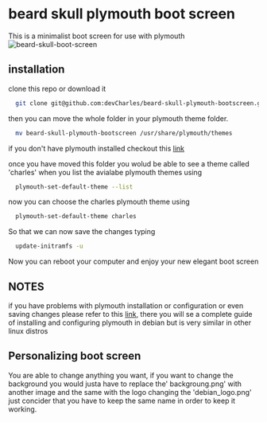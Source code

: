 # beard skull plymouth boot screen

This is a minimalist boot screen for use with plymouth
![beard-skull-boot-screen](https://s3-us-west-2.amazonaws.com/devcharles/cdn/img/beard-skull-boot-screen.jpg)

## installation

clone this repo or download it
```bash
  git clone git@github.com:devCharles/beard-skull-plymouth-bootscreen.git
```
then you can move the whole folder in your plymouth theme folder.
```bash
  mv beard-skull-plymouth-bootscreen /usr/share/plymouth/themes
```
if you don't have plymouth installed checkout this [link](https://miguelmenendez.pro/en/articles/install-plymouth-debian-graphical-boot-animation-while-boot-shutdown.html)

once you have moved this folder you wolud be able to see a theme called 'charles' when you list the avialabe plymouth themes using
```bash
  plymouth-set-default-theme --list
```
now you can choose the charles plymouth theme using
```bash
  plymouth-set-default-theme charles
```
So that we can now save the changes typing
```bash
  update-initramfs -u
```
Now you can reboot your computer and enjoy your new elegant boot screen

## NOTES
if you have problems with plymouth installation or configuration or even saving changes please refer to this [link](https://miguelmenendez.pro/en/articles/install-plymouth-debian-graphical-boot-animation-while-boot-shutdown.html), there you will se a complete guide of installing and configuring plymouth in debian but is very similar in other linux distros

## Personalizing boot screen
You are able to change anything you want, if you want to change the background you would justa have to replace the' backgroung.png' with another image and the same with the logo changing the 'debian_logo.png' just concider that you have to keep the same name in order to keep it working.
